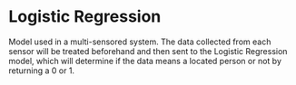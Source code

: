 # Logistic Regression
Model used in a multi-sensored system. The data collected from each sensor will be treated beforehand and then sent to the Logistic Regression model, which will determine if the data means a located person or not by returning a 0 or 1.
